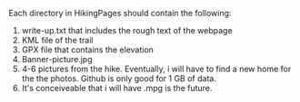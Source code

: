 Each directory in HikingPages should contain the following:
1. write-up.txt that includes the rough text of the webpage
2. KML file of the trail
3. GPX file that contains the elevation
4. Banner-picture.jpg
5. 4-6 pictures from the hike.   Eventually, i will have to find a new home for the the photos.  Github is only good for 1 GB of data.
6. It's conceiveable that i will have .mpg is the future.  
